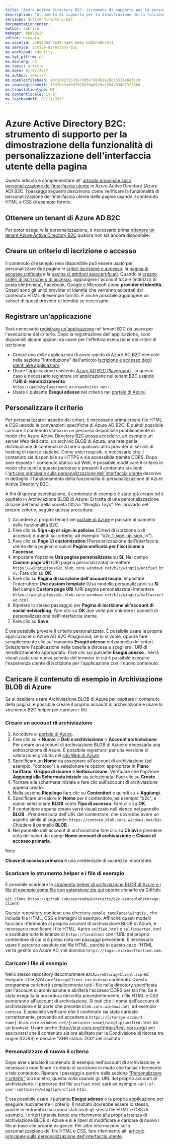 ```yaml
---
title: 'Azure Active Directory B2C: strumento di supporto per la personalizzazione dell''interfaccia utente della pagina | Documentazione Microsoft'
description: "Strumento di supporto per la dimostrazione della funzionalità di personalizzazione dell'interfaccia utente della pagina in Azure Active Directory B2C"
services: active-directory-b2c
documentationcenter: 
author: swkrish
manager: mbaldwin
editor: bryanla
ms.assetid: ae935d52-3520-4a94-b66e-b35bb40e7514
ms.service: active-directory-b2c
ms.workload: identity
ms.tgt_pltfrm: na
ms.devlang: na
ms.topic: article
ms.date: 01/07/2017
ms.author: swkrish
ms.openlocfilehash: e0c2d827553567ddbc7d006192dc35574e66f1cd
ms.sourcegitcommit: f537befafb079256fba0529ee554c034d73f36b0
ms.translationtype: MT
ms.contentlocale: it-IT
ms.lasthandoff: 07/11/2017
---
```

# <a name="azure-active-directory-b2c-a-helper-tool-used-to-demonstrate-the-page-user-interface-ui-customization-feature"></a>Azure Active Directory B2C: strumento di supporto per la dimostrazione della funzionalità di personalizzazione dell'interfaccia utente della pagina
Questo articolo è complementare all' [articolo principale sulla personalizzazione dell'interfaccia utente](active-directory-b2c-reference-ui-customization.md) in Azure Active Directory (Azure AD) B2C. I passaggi seguenti descrivono come verificare la funzionalità di personalizzazione dell'interfaccia utente delle pagine usando il contenuto HTML e CSS di esempio fornito.

## <a name="get-an-azure-ad-b2c-tenant"></a>Ottenere un tenant di Azure AD B2C
Per poter eseguire la personalizzazione, è necessario prima [ottenere un tenant Azure Active Directory B2C](active-directory-b2c-get-started.md) qualora non sia ancora disponibile.

## <a name="create-a-sign-up-or-sign-in-policy"></a>Creare un criterio di iscrizione o accesso
Il contenuto di esempio reso disponibile può essere usato per personalizzare due pagine in [criteri iscrizione o accesso](active-directory-b2c-reference-policies.md): la [pagina di accesso unificata](active-directory-b2c-reference-ui-customization.md) e la [pagina di attributi autocertificati](active-directory-b2c-reference-ui-customization.md). Quando si [creano criteri di iscrizione o di accesso](active-directory-b2c-reference-policies.md#create-a-sign-up-or-sign-in-policy), aggiungere l'account locale (indirizzo di posta elettronica), Facebook, Google e Microsoft come **provider di identità**. Questi sono gli unici provider di identità che verranno accettati dal contenuto HTML di esempio fornito.  È anche possibile aggiungere un subset di questi provider di identità se necessario.

## <a name="register-an-application"></a>Registrare un'applicazione
Sarà necessario [registrare un'applicazione](active-directory-b2c-app-registration.md) nel tenant B2C da usare per l'esecuzione del criterio. Dopo la registrazione dell'applicazione, sono disponibili alcune opzioni da usare per l'effettiva esecuzione dei criteri di iscrizione:

* Creare una delle applicazioni di avvio rapido di Azure AD B2C elencate nella sezione "Introduzione" dell'articolo [Iscrizione e accesso degli utenti alle applicazioni](active-directory-b2c-overview.md#get-started).
* Usare l'applicazione esistente [Azure AD B2C Playground](https://aadb2cplayground.azurewebsites.net) . In questo caso è necessario registrare un'applicazione nel tenant B2C usando l'**URI di reindirizzamento** `https://aadb2cplayground.azurewebsites.net/`.
* Usare il pulsante **Esegui adesso** nel criterio nel [portale di Azure](https://portal.azure.com/).

## <a name="customize-your-policy"></a>Personalizzare il criterio
Per personalizzare l'aspetto dei criteri, è necessario prima creare file HTML e CSS usando le convenzioni specifiche di Azure AD B2C. È quindi possibile caricare il contenuto statico in un percorso disponibile pubblicamente in modo che Azure Active Directory B2C possa accedervi, ad esempio un server Web dedicato, un archivio BLOB di Azure, una rete per la distribuzione di contenuti di Azure o qualsiasi altro provider di servizi di hosting di risorse statiche. Come unici requisiti, è necessario che il contenuto sia disponibile su HTTPS e sia accessibile tramite CORS. Dopo aver esposto il contenuto statico sul Web, è possibile modificare il criterio in modo che punti a questo percorso e presenti il contenuto ai clienti. L'[articolo principale sulla personalizzazione dell'interfaccia utente](active-directory-b2c-reference-ui-customization.md) descrive in dettaglio il funzionamento della funzionalità di personalizzazione di Azure Active Directory B2C.

A fini di questa esercitazione, il contenuto di esempio è stato già creato ed è ospitato in Archiviazione BLOB di Azure. Si tratta di una personalizzazione di base del tema della società fittizia "Wingtip Toys". Per provarlo nel proprio criterio, seguire questa procedura:

1. Accedere al proprio tenant nel [portale di Azure](https://portal.azure.com/) e passare al pannello delle funzionalità B2C.
2. Fare clic su **Sign-up or sign-in policies** (Criteri di iscrizione o di accesso) e quindi sul criterio, ad esempio "b2c\_1\_sign\_up\_sign\_in").
3. Fare clic su **Page UI customization** (Personalizzazione dell'interfaccia utente della pagina) e quindi **Pagina unificata per l'iscrizione o l'accesso**.
4. Impostare l'opzione **Usa pagina personalizzata** su **Sì**. Nel campo **Custom page URI** (URI pagina personalizzata) immettere `https://wingtiptoysb2c.blob.core.windows.net/b2c/wingtip/unified.html`. Fare clic su **OK**.
5. Fare clic su **Pagina di iscrizione dell'account locale**. Impostare l'interruttore **Use custom template** (Usa modello personalizzato) su **Sì**. Nel campo **Custom page URI** (URI pagina personalizzata) immettere `https://wingtiptoysb2c.blob.core.windows.net/b2c/wingtip/selfasserted.html`.
6. Ripetere lo stesso passaggio per **Pagina di iscrizione all'account di social networking**.
   Fare clic su **OK** due volte per chiudere i pannelli di personalizzazione dell'interfaccia utente.
7. Fare clic su **Save**.

È ora possibile provare il criterio personalizzato. È possibile usare la propria applicazione o Azure AD B2C Playground, se lo si vuole, oppure fare semplicemente clic sul comando **Esegui adesso** nel pannello dei criteri. Selezionare l'applicazione nella casella a discesa e scegliere l'URI di reindirizzamento appropriato. Fare clic sul pulsante **Esegui adesso** . Verrà visualizzata una nuova scheda del browser in cui è possibile eseguire l'esperienza utente di iscrizione per l'applicazione con il nuovo contenuto.

## <a name="upload-the-sample-content-to-azure-blob-storage"></a>Caricare il contenuto di esempio in Archiviazione BLOB di Azure
Se si desidera usare Archiviazione BLOB di Azure per ospitare il contenuto della pagina, è possibile creare il proprio account di archiviazione e usare lo strumento B2C helper per caricare i file.

### <a name="create-a-storage-account"></a>Creare un account di archiviazione
1. Accedere al [portale di Azure](https://portal.azure.com/).
2. Fare clic su **+ Nuovo** > **Dati e archiviazione** > **Account archiviazione**. Per creare un account di archiviazione BLOB di Azure è necessaria una sottoscrizione di Azure. È possibile registrarsi per una versione di valutazione gratuita nel [sito Web di Azure](https://azure.microsoft.com/pricing/free-trial/).
3. Specificare un **Nome** da assegnare all'account di archiviazione (ad esempio, "contoso") e selezionare le opzioni appropriate in **Piano tariffario**, **Gruppo di risorse** e **Sottoscrizione**. Verificare che l'opzione **Aggiungi alla Schermata iniziale** sia selezionata. Fare clic su **Create**.
4. Tornare alla schermata iniziale e fare clic sull'account di archiviazione appena creato.
5. Nella sezione **Riepilogo** fare clic su **Contenitori** e quindi su **+ Aggiungi**.
6. Specificare un valore in **Nome** per il contenitore, ad esempio "b2c", e quindi selezionare **BLOB** come **Tipo di accesso**. Fare clic su **OK**.
7. Il contenitore appena creato verrà visualizzato nell'elenco nel pannello **BLOB** . Prendere nota dell'URL del contenitore, che dovrebbe avere un aspetto simile al seguente: `https://contoso.blob.core.windows.net/b2c`. Chiudere il pannello **BLOB** .
8. Nel pannello dell'account di archiviazione fare clic su **Chiavi** e prendere nota dei valori dei campi **Nome account di archiviazione** e **Chiave di accesso primaria**.

> [!NOTE]
> **Chiave di accesso primaria** è una credenziale di sicurezza importante.
> 
> 

### <a name="download-the-helper-tool-and-sample-files"></a>Scaricare lo strumento helper e i file di esempio
È possibile scaricare lo [strumento helper di archiviazione BLOB di Azure e i file di esempio come file con estensione zip qui](https://github.com/azureadquickstarts/b2c-azureblobstorage-client/archive/master.zip) oppure clonarlo da GitHub:

```
git clone https://github.com/azureadquickstarts/b2c-azureblobstorage-client
```

Questo repository contiene una directory `sample_templates\wingtip` , che include file HTML, CSS e immagini di esempio. Affinché questi modelli facciano riferimento al proprio account di archiviazione BLOB di Azure, è necessario modificare i file HTML. Aprire `unified.html` e `selfasserted.html` e sostituire tutte le istanze di `https://localhost` con l'URL del proprio contenitore di cui si è preso nota nei passaggi precedenti. È necessario usare il percorso assoluto dei file HTML, perché in questo caso l'HTML verrà gestito da Azure AD, nel dominio `https://login.microsoftonline.com`.

### <a name="upload-the-sample-files"></a>Caricare i file di esempio
Nello stesso repository decomprimere `B2CAzureStorageClient.zip` ed eseguire il file `B2CAzureStorageClient.exe` in esso contenuto. Questo programma caricherà semplicemente tutti i file nella directory specificata per l'account di archiviazione e abiliterà l'accesso CORS per tali file. Se è stata eseguita la procedura descritta precedentemente, i file HTML e CSS punteranno all'account di archiviazione. Si noti che il nome dell'account di archiviazione è la parte che precede `blob.core.windows.net`, ad esempio `contoso`. È possibile verificare che il contenuto sia stato caricato correttamente, provando ad accedere a `https://{storage-account-name}.blob.core.windows.net/{container-name}/wingtip/unified.html` da un browser. Usare anche [http://test-cors.org/](http://test-cors.org/) per assicurarsi che il contenuto sia ora abilitato per la Condivisione di risorse tra origini (CORS) e cercare "XHR status: 200" nel risultato.

### <a name="customize-your-policy-again"></a>Personalizzare di nuovo il criterio
Dopo aver caricato il contenuto di esempio nell'account di archiviazione, è necessario modificare il criterio di iscrizione in modo che faccia riferimento a tale contenuto. Ripetere i passaggi a partire dalla sezione ["Personalizzare il criterio"](#customize-your-policy) più indietro, questa volta usando gli URL del proprio account di archiviazione. Il percorso del file `unified.html` sarà ad esempio `<url-of-your-container>/wingtip/unified.html`.

È ora possibile usare il pulsante **Esegui adesso** o la propria applicazione per eseguire nuovamente il criterio. Il risultato dovrebbe essere lo stesso, poiché in entrambi i casi sono stati usati gli stessi file HTML e CSS di esempio. I criteri tuttavia fanno ora riferimento alla propria istanza di archiviazione BLOB di Azure e si è liberi di modificare e caricare di nuovo i file in base alle proprie esigenze. Per altre informazioni sulla personalizzazione dei file HTML e CSS, fare riferimento all' [articolo principale sulla personalizzazione dell'interfaccia utente](active-directory-b2c-reference-ui-customization.md).

